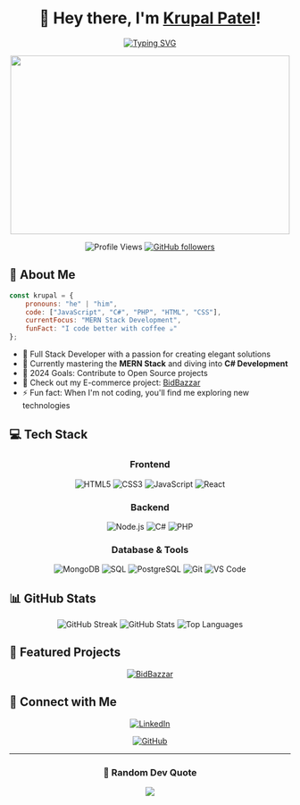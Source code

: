 # <div align="center">👋 Hey there, I'm [Krupal Patel](https://github.com/KrupalPatel17)!</div>

<div align="center">
  
  [![Typing SVG](https://readme-typing-svg.herokuapp.com?font=Fira+Code&pause=1000&color=2D96F7&center=true&vCenter=true&random=false&width=435&lines=Full+Stack+Developer;PHP+Enthusiast;Web+Design/Development+Passionate;Always+Learning+New+Technologies)](https://git.io/typing-svg)
  
  <img src="https://media.giphy.com/media/qgQUggAC3Pfv687qPC/giphy.gif" width="500" height="320">
  
  ![Profile Views](https://komarev.com/ghpvc/?username=KrupalPatel17&color=brightgreen)
  [![GitHub followers](https://img.shields.io/github/followers/KrupalPatel17?label=Follow&style=social)](https://github.com/KrupalPatel17)
</div>

## 🚀 About Me

```javascript
const krupal = {
    pronouns: "he" | "him",
    code: ["JavaScript", "C#", "PHP", "HTML", "CSS"],
    currentFocus: "MERN Stack Development",
    funFact: "I code better with coffee ☕"
};
```

- 💼 Full Stack Developer with a passion for creating elegant solutions
- 🌱 Currently mastering the **MERN Stack** and diving into **C# Development**
- 🎯 2024 Goals: Contribute to Open Source projects
- 🚀 Check out my E-commerce project: [BidBazzar](https://github.com/KrupalPatel17/BidBazzar-Ecommers.git)
- ⚡ Fun fact: When I'm not coding, you'll find me exploring new technologies

## 💻 Tech Stack

<div align="center">

### Frontend
![HTML5](https://img.shields.io/badge/-HTML5-E34F26?style=for-the-badge&logo=html5&logoColor=white)
![CSS3](https://img.shields.io/badge/-CSS3-1572B6?style=for-the-badge&logo=css3&logoColor=white)
![JavaScript](https://img.shields.io/badge/-JavaScript-F7DF1E?style=for-the-badge&logo=javascript&logoColor=black)
![React](https://img.shields.io/badge/-React-61DAFB?style=for-the-badge&logo=react&logoColor=black)

### Backend
![Node.js](https://img.shields.io/badge/-Node.js-339933?style=for-the-badge&logo=node.js&logoColor=white)
![C#](https://img.shields.io/badge/-C%23-239120?style=for-the-badge&logo=c-sharp&logoColor=white)
![PHP](https://img.shields.io/badge/-PHP-777BB4?style=for-the-badge&logo=php&logoColor=white)

### Database & Tools
![MongoDB](https://img.shields.io/badge/-MongoDB-47A248?style=for-the-badge&logo=mongodb&logoColor=white)
![SQL](https://img.shields.io/badge/-SQL-CC2927?style=for-the-badge&logo=microsoft-sql-server&logoColor=white)
![PostgreSQL](https://img.shields.io/badge/-PostgreSQL-336791?style=for-the-badge&logo=postgresql&logoColor=white)
![Git](https://img.shields.io/badge/-Git-F05032?style=for-the-badge&logo=git&logoColor=white)
![VS Code](https://img.shields.io/badge/-VS%20Code-007ACC?style=for-the-badge&logo=visual-studio-code&logoColor=white)

</div>

## 📊 GitHub Stats

<div align="center">
  
  <img src="https://github-readme-streak-stats.herokuapp.com/?user=KrupalPatel17&theme=tokyonight" alt="GitHub Streak" />
  
  <img src="https://github-readme-stats.vercel.app/api?username=KrupalPatel17&show_icons=true&theme=tokyonight" alt="GitHub Stats" />
  
  <img src="https://github-readme-stats.vercel.app/api/top-langs/?username=KrupalPatel17&layout=compact&theme=tokyonight" alt="Top Languages" />
  
</div>

## 🌟 Featured Projects

<div align="center">
  
[![BidBazzar](https://github-readme-stats.vercel.app/api/pin/?username=KrupalPatel17&repo=BidBazzar-Ecommers&theme=tokyonight)](https://github.com/KrupalPatel17/BidBazzar-Ecommers)

</div>

## 🤝 Connect with Me

<div align="center">
  
[![LinkedIn](https://img.shields.io/badge/-LinkedIn-0A66C2?style=for-the-badge&logo=linkedin&logoColor=white)](https://www.linkedin.com/in/krupal-patel-0993ba275?utm_source=share&utm_campaign=share_via&utm_content=profile&utm_medium=android_app)

[![GitHub](https://img.shields.io/badge/-GitHub-181717?style=for-the-badge&logo=github&logoColor=white)](https://github.com/KrupalPatel17)

</div>

---

<div align="center">
  
### 📝 Random Dev Quote
![](https://quotes-github-readme.vercel.app/api?type=horizontal&theme=tokyonight)

</div>
